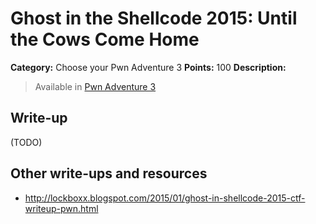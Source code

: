 # Ghost in the Shellcode 2015: Until the Cows Come Home

**Category:** Choose your Pwn Adventure 3
**Points:** 100
**Description:**

> Available in [Pwn Adventure 3](http://pwnadventure.com/)

## Write-up

(TODO)

## Other write-ups and resources

* <http://lockboxx.blogspot.com/2015/01/ghost-in-shellcode-2015-ctf-writeup-pwn.html>
